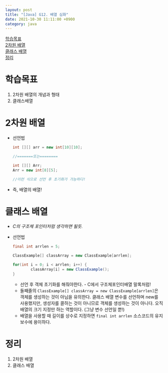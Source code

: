 ```yaml
---
layout: post
title: "[Java] G12. 배열 심화"
date: 2021-10-30 11:11:00 +0900
category: java
---
```


[학습목표](#학습목표)  
[2차원 배열](#2차원-배열)  
[클래스 배열](#클래스-배열)  
[정리](#정리)

# 학습목표

1. 2차원 배열의 개념과 형태
2. 클래스배열

# 2차원 배열

- 선언법
    
    ```java
    int [][] arr = new int[10][10];
    
    //=======또는========
    
    int [][] Arr;
    Arr = new int[8][5];
    
    //이런 식으로 선언 후 초기화가 가능하다!
    ```
    
- 즉, 배열의 배열!

# 클래스 배열

- *C의 구조체 포인터처럼 생각하면 될듯.*
- 선언법
    
    ```java
    final int arrlen = 5;
    
    ClassExample[] classArray = new ClassExample[arrlen];
    
    for(int i = 0; i < arrlen; i++) {
    		classArray[i] = new ClassExample();
    }
    ```
    
    - 선언 후 객체 초기화를 해줘야한다. - C에서 구조체포인터배열 말록처럼!
    - 둘째줄의 `ClassExample[] classArray = new ClassExample[arrlen]`은 객체를 생성하는 것이 아님을 유의한다. 클래스 배열 변수를 선언하며 new를 사용했지만, 생성자를 콜하는 것이 아니므로 객체를 생성하는 것이 아니다. 오직 배열의 크기 지정만 하는 역할이다. (그냥 변수 선언일 뿐!)
    - 배열을 사용할 때 길이를 상수로 지정하면 `final int arrlen` 소스코드의 유지보수에 용이하다.

# 정리

1. 2차원 배열
2. 클래스 배열